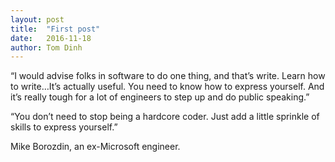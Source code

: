```yaml
---
layout: post
title:  "First post"
date:   2016-11-18 
author: Tom Dinh
---
```

“I would advise folks in software to do one thing, and that’s write. Learn how to write…It’s actually useful. You need to know how to express yourself. And it’s really tough for a lot of engineers to step up and do public speaking.”

“You don’t need to stop being a hardcore coder. Just add a little sprinkle of skills to express yourself.”

Mike Borozdin, an ex-Microsoft engineer.
